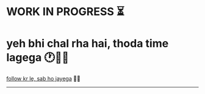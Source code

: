 
# WORK IN PROGRESS ⏳  
# yeh bhi chal rha hai, thoda time lagega 🕐👨‍💻  
[follow kr le, sab ho jayega](https://www.instagram.com/mr_yash_sant) 📲💡 


---


